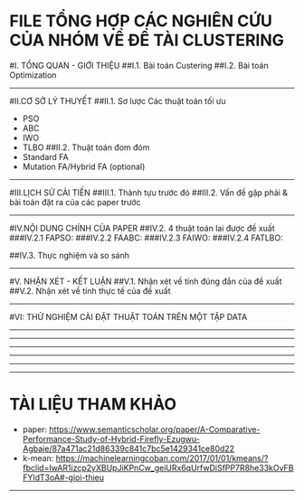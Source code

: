 # FILE TỔNG HỢP CÁC NGHIÊN CỨU CỦA NHÓM VỀ ĐỀ TÀI CLUSTERING

#I. TỔNG QUAN - GIỚI THIỆU
##I.1. Bài toán Custering 
##I.2. Bài toán Optimization
___
#II.CƠ SỞ LÝ THUYẾT
##II.1. Sơ lược Các thuật toán tối ưu
 + PSO
 + ABC
 + IWO
 + TLBO
##II.2. Thuật toán đom đóm
 + Standard FA
 + Mutation FA/Hybrid FA (optional)
___
#III.LỊCH SỬ CẢI TIẾN
##III.1. Thành tựu trước đó
##III.2. Vấn đề gặp phải & bài toán đặt ra của các paper trước 
___
#IV.NỘI DUNG CHÍNH CỦA PAPER
##IV.2. 4 thuật toán lai được đề xuất
###IV.2.1 FAPSO:
###IV.2.2 FAABC:
###IV.2.3 FAIWO:
###IV.2.4 FATLBO:

##IV.3. Thực nghiệm và so sánh

___
#V. NHẬN XÉT - KẾT LUẬN
##V.1. Nhận xét về tính đúng đắn của đề xuất 
##V.2. Nhận xét về tính thực tế của đề xuất 
___
#VI: THỬ NGHIỆM CÀI ĐẶT THUẬT TOÁN TRÊN MỘT TẬP DATA 
___
___
___
___
___
___
# TÀI LIỆU THAM KHẢO
+ paper: https://www.semanticscholar.org/paper/A-Comparative-Performance-Study-of-Hybrid-Firefly-Ezugwu-Agbaje/87a471ac21d86339c841c7bc5e1429341ce80d22
+ k-mean: https://machinelearningcoban.com/2017/01/01/kmeans/?fbclid=IwAR1izcp2yXBUpJiKPnCw_geiURx6qUrfwDiSfPP7R8he33kOvFBFYldT3oA#-gioi-thieu
___